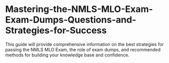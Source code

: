 # Mastering-the-NMLS-MLO-Exam-Exam-Dumps-Questions-and-Strategies-for-Success
This guide will provide comprehensive information on the best strategies for passing the NMLS MLO Exam, the role of exam dumps, and recommended methods for building your knowledge base and confidence.

